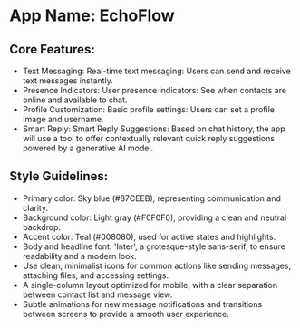 # **App Name**: EchoFlow

## Core Features:

- Text Messaging: Real-time text messaging: Users can send and receive text messages instantly.
- Presence Indicators: User presence indicators: See when contacts are online and available to chat.
- Profile Customization: Basic profile settings: Users can set a profile image and username.
- Smart Reply: Smart Reply Suggestions: Based on chat history, the app will use a tool to offer contextually relevant quick reply suggestions powered by a generative AI model.

## Style Guidelines:

- Primary color: Sky blue (#87CEEB), representing communication and clarity.
- Background color: Light gray (#F0F0F0), providing a clean and neutral backdrop.
- Accent color: Teal (#008080), used for active states and highlights.
- Body and headline font: 'Inter', a grotesque-style sans-serif, to ensure readability and a modern look.
- Use clean, minimalist icons for common actions like sending messages, attaching files, and accessing settings.
- A single-column layout optimized for mobile, with a clear separation between contact list and message view.
- Subtle animations for new message notifications and transitions between screens to provide a smooth user experience.